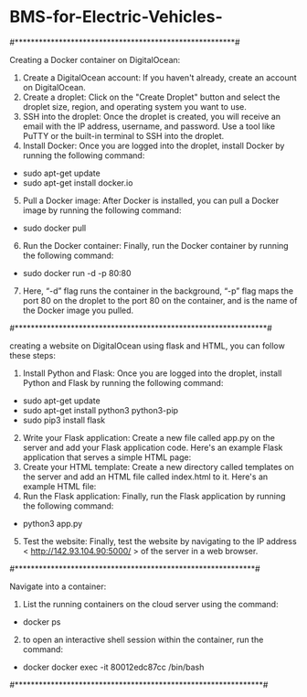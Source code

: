 # BMS-for-Electric-Vehicles-

#*******************************************************#

Creating a Docker container on DigitalOcean:
1.	Create a DigitalOcean account: If you haven't already, create an account on DigitalOcean.
2.	Create a droplet: Click on the "Create Droplet" button and select the droplet size, region, and operating system you want to use.
3.	SSH into the droplet: Once the droplet is created, you will receive an email with the IP address, username, and password. Use a tool like PuTTY or the built-in terminal to SSH into the droplet.
4.	Install Docker: Once you are logged into the droplet, install Docker by running the following command:
-	sudo apt-get update
-	sudo apt-get install docker.io
5.	Pull a Docker image: After Docker is installed, you can pull a Docker image by running the following command:   
-	sudo docker pull <ceaf6a38181d  >
6.	Run the Docker container: Finally, run the Docker container by running the following command:  
-	sudo docker run -d -p 80:80 <ceaf6a38181d>
7.	Here, “-d” flag runs the container in the background, “-p” flag maps the port 80 on the droplet to the port 80 on the container, and <CBBMS > is the name of the Docker image you pulled.
  
 #***************************************************************#
 
creating a website on DigitalOcean using flask and HTML, you can follow these steps:

1.	Install Python and Flask: Once you are logged into the droplet, install Python and Flask by running the following command: 
-	sudo apt-get update
-	sudo apt-get install python3 python3-pip
-	sudo pip3 install flask
2.	Write your Flask application: Create a new file called app.py on the server and add your Flask application code. Here's an example Flask application that serves a simple HTML page:
3.	Create your HTML template: Create a new directory called templates on the server and add an HTML file called index.html to it. Here's an example HTML file:
4.	Run the Flask application: Finally, run the Flask application by running the following command:   
-	python3 app.py
5.	Test the website: Finally, test the website by navigating to the IP address < http://142.93.104.90:5000/ > of the server in a web browser.

#************************************************************#
  
  Navigate into a container:

1.	List the running containers on the cloud server using the command:
-	docker ps
2.	to open an interactive shell session within the container, run the command:
-	docker docker exec -it 80012edc87cc /bin/bash 
  
#**************************************************************#
  
  
